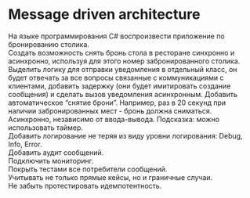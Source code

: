 # Message driven architecture
На языке программирования C# воспроизвести приложение по бронированию столика.  
Создать возможность снять бронь стола в ресторане синхронно и асинхронно, используя для этого номер забронированного столика.  
Выделить логику для отправки уведомления в отдельный класс, он будет отвечать за все вопросы связанные с коммуникациями с клиентами, добавить задержку (они будет имитировать создание сообщения) и сделать вызов уведомления асинхронным. Добавить автоматическое “снятие брони”. Например, раз в 20 секунд при наличии забронированных мест - бронь должна сниматься. Асинхронно, независимо от ввода-вывода. Подсказка: можно использовать таймер.  
Добавить логирование не теряя из виду уровни логирования: Debug, Info, Error.  
Добавить аудит сообщений.  
Подключить мониторинг.  
Покрыть тестами все потребители сообщений.  
Учитывать не только прямые кейсы, но и граничные случаи.  
Не забыть протестировать идемпотентность.
